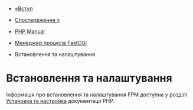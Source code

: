 - [«Вступ](intro.fpm.md)
- [Спостереження »](fpm.observability.md)

- [PHP Manual](index.md)
- [Менеджер процесів FastCGI](book.fpm.md)
-   Встановлення та налаштування

# Встановлення та налаштування

Інформація про встановлення та налаштування FPM доступна у розділі [Установка та настройка](install.fpm.md) документації PHP.
